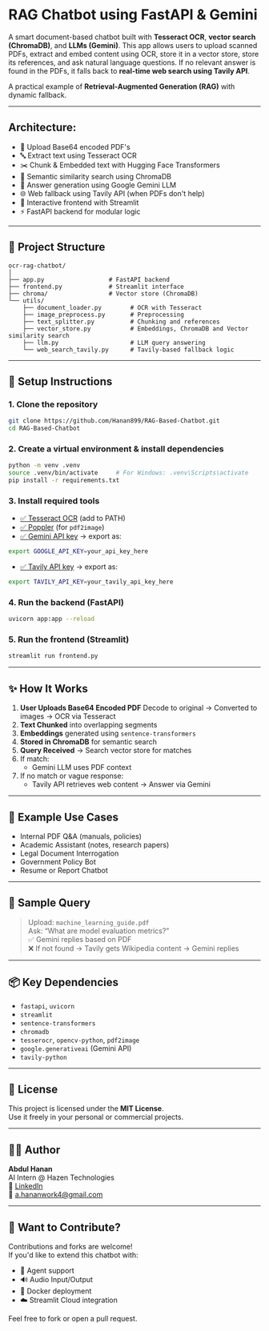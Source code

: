 
# RAG Chatbot using FastAPI & Gemini

A smart document-based chatbot built with **Tesseract OCR**, **vector search (ChromaDB)**, and **LLMs (Gemini)**. This app allows users to upload scanned PDFs, extract and embed content using OCR, store it in a vector store, store its references, and ask natural language questions. If no relevant answer is found in the PDFs, it falls back to **real-time web search using Tavily API**.

A practical example of **Retrieval-Augmented Generation (RAG)** with dynamic fallback.

---

## Architecture:

- 📄 Upload Base64 encoded PDF's 
- 🔤 Extract text using Tesseract OCR
- ✂️ Chunk & Embedded text with Hugging Face Transformers
- 🔎 Semantic similarity search using ChromaDB
- 🤖 Answer generation using Google Gemini LLM
- 🌐 Web fallback using Tavily API (when PDFs don't help)
- 💬 Interactive frontend with Streamlit
- ⚡ FastAPI backend for modular logic

---

## 📁 Project Structure

```text
ocr-rag-chatbot/
│
├── app.py                  # FastAPI backend
├── frontend.py             # Streamlit interface
├── chroma/                 # Vector store (ChromaDB)
└── utils/
    ├── document_loader.py        # OCR with Tesseract
    ├── image_preprocess.py       # Preprocessing
    ├── text_splitter.py          # Chunking and references
    ├── vector_store.py           # Embeddings, ChromaDB and Vector similarity search
    ├── llm.py                    # LLM query answering
    └── web_search_tavily.py      # Tavily-based fallback logic
```

---

## 🔧 Setup Instructions

### 1. Clone the repository

```bash
git clone https://github.com/Hanan899/RAG-Based-Chatbot.git
cd RAG-Based-Chatbot
```

### 2. Create a virtual environment & install dependencies

```bash
python -m venv .venv
source .venv/bin/activate     # For Windows: .venv\Scripts\activate
pip install -r requirements.txt
```

### 3. Install required tools

- [✅ Tesseract OCR](https://github.com/tesseract-ocr/tesseract) (add to PATH)
- [✅ Poppler](http://blog.alivate.com.au/poppler-windows/) (for `pdf2image`)
- [✅ Gemini API key](https://makersuite.google.com/app) → export as:

```bash
export GOOGLE_API_KEY=your_api_key_here
```

- [✅ Tavily API key](https://docs.tavily.com/) → export as:

```bash
export TAVILY_API_KEY=your_tavily_api_key_here
```

### 4. Run the backend (FastAPI)

```bash
uvicorn app:app --reload
```

### 5. Run the frontend (Streamlit)

```bash
streamlit run frontend.py
```

---

## ✨ How It Works

1. **User Uploads Base64 Encoded PDF** Decode to original → Converted to images → OCR via Tesseract  
2. **Text Chunked** into overlapping segments  
3. **Embeddings** generated using `sentence-transformers`  
4. **Stored in ChromaDB** for semantic search  
5. **Query Received** → Search vector store for matches  
6. If match:
   - Gemini LLM uses PDF context  
7. If no match or vague response:
   - Tavily API retrieves web content → Answer via Gemini

---

## 🧪 Example Use Cases

- Internal PDF Q&A (manuals, policies)
- Academic Assistant (notes, research papers)
- Legal Document Interrogation
- Government Policy Bot
- Resume or Report Chatbot

---

## 🧠 Sample Query

> Upload: `machine_learning_guide.pdf`  
> Ask: “What are model evaluation metrics?”  
> ✅ Gemini replies based on PDF  
> ❌ If not found → Tavily gets Wikipedia content → Gemini replies

---

## 📦 Key Dependencies

- `fastapi`, `uvicorn`
- `streamlit`
- `sentence-transformers`
- `chromadb`
- `tesserocr`, `opencv-python`, `pdf2image`
- `google.generativeai` (Gemini API)
- `tavily-python`

---

## 📄 License

This project is licensed under the **MIT License**.  
Use it freely in your personal or commercial projects.

---

## 👨‍💻 Author

**Abdul Hanan**  
AI Intern @ Hazen Technologies  
🔗 [LinkedIn](https://www.linkedin.com/in/abdul-hanan-2003-)  
📧 a.hananwork4@gmail.com

---

## 🤝 Want to Contribute?

Contributions and forks are welcome!  
If you'd like to extend this chatbot with:
- 🔁 Agent support
- 🔊 Audio Input/Output
- 🐳 Docker deployment
- ☁️ Streamlit Cloud integration

Feel free to fork or open a pull request.
